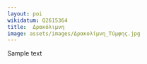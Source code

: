 ```yaml
---
layout: poi
wikidatum: Q2615364
title:  Δρακόλιμνη
image: assets/images/Δρακολίμνη_Τύμφης.jpg
---
```


Sample text  
